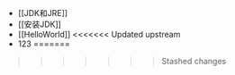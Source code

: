 - [[JDK和JRE]]
- [[安装JDK]]
- [[HelloWorld]]
<<<<<<< Updated upstream
- 123
=======
>>>>>>> Stashed changes
